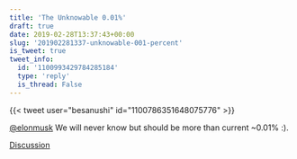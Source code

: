 ```yaml
---
title: 'The Unknowable 0.01%'
draft: true
date: 2019-02-28T13:37:43+00:00
slug: '201902281337-unknowable-001-percent'
is_tweet: true
tweet_info:
  id: '1100993429784285184'
  type: 'reply'
  is_thread: False
---
```




{{< tweet user="besanushi" id="1100786351648075776" >}}

[@elonmusk](https://x.com/elonmusk) We will never know but should be more than current ~0.01% :).

[Discussion](https://x.com/sytelus/status/1100993429784285184)
